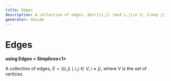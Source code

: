 ```yaml
---
title: Edges
description: A collection of edges, $E=\{(i,j) \mid i,j\in V, i\neq j\}$, where $V$ is the set of vertices. 
generator: doxide
---
```



# Edges

**using Edges      = Simplices&lt;1&gt;**



A collection of edges, $E=\{(i,j) \mid i,j\in V, i\neq j\}$, where $V$ is the set of vertices.
 




